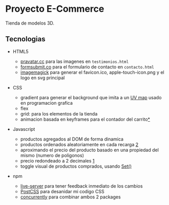 # Proyecto E-Commerce

Tienda de modelos 3D.

## Tecnologias

- HTML5
  - [pravatar.cc](https://pravatar.cc/) para las imagenes en `testimonios.html`
  - [formsubmit.co](https://formsubmit.co/) para el formulario de contacto en `contacto.html`
  - [imagemagick](https://imagemagick.org/) para generar el favicon.ico, apple-touch-icon.png y el logo en svg principal

- CSS
  - gradient para generar el background que imita a un [UV map](https://beforesandafters.com/2021/01/26/wrapping-around-the-uv-map-in-80-frames%E2%80%A8/) usado en programacion grafica
  - flex
  - grid: para los elementos de la tienda
  - animacion basada en keyframes para el contador del carrito[*](https://unused-css.com/blog/css-shake-animation/)

- Javascript
  - productos agregados al DOM de forma dinamica
  - productos ordenados aleatoriamente en cada recarga [2](https://stackoverflow.com/questions/2450954/how-to-randomize-shuffle-a-javascript-array)
  - aproximando el precio del producto basado en una propiedad del mismo (numero de poligonos)
  - precio redondeado a 2 decimales [1](https://stackoverflow.com/questions/11832914/how-to-round-to-at-most-2-decimal-places-if-necessary)
  - toggle visual de productos comprados, usando [Set()](https://developer.mozilla.org/en-US/docs/Web/JavaScript/Reference/Global_Objects/Set)

- npm
  - [live-server](https://www.npmjs.com/package/live-server) para tener feedback inmediato de los cambios
  - [PostCSS](https://www.npmjs.com/package/postcss) para desanidar mi codigo CSS
  - [concurrently](https://www.npmjs.com/package/concurrently) para combinar ambos 2 packages

